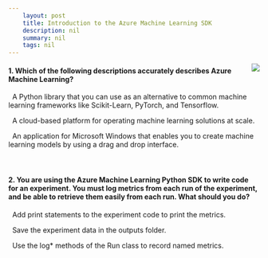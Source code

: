 ```yaml
---
    layout: post
    title: Introduction to the Azure Machine Learning SDK 
    description: nil
    summary: nil
    tags: nil
---
```



 <a target="_blank" href="https://docs.microsoft.com/en-us/learn/modules/intro-to-azure-machine-learning-service/5a-knowledge-check/"><i class="fas fa-external-link-alt"></i> </a>
 <img align="right" src="https://docs.microsoft.com/en-us/learn/achievements/intro-to-azure-machine-learning-service-badge.svg">
####  1. Which of the following descriptions accurately describes Azure Machine Learning?


<i class='far fa-square'></i> &nbsp;&nbsp;A Python library that you can use as an alternative to common machine learning frameworks like Scikit-Learn, PyTorch, and Tensorflow.

<i class='fas fa-check-square' style='color: Dodgerblue;'></i> &nbsp;&nbsp;A cloud-based platform for operating machine learning solutions at scale.

<i class='far fa-square'></i> &nbsp;&nbsp;An application for Microsoft Windows that enables you to create machine learning models by using a drag and drop interface.
<br />
<br />
<br />

####  2. You are using the Azure Machine Learning Python SDK to write code for an experiment. You must log metrics from each run of the experiment, and be able to retrieve them easily from each run. What should you do?


<i class='far fa-square'></i> &nbsp;&nbsp;Add print statements to the experiment code to print the metrics.

<i class='far fa-square'></i> &nbsp;&nbsp;Save the experiment data in the outputs folder.

<i class='fas fa-check-square' style='color: Dodgerblue;'></i> &nbsp;&nbsp;Use the log* methods of the Run class to record named metrics.
<br />
<br />
<br />
